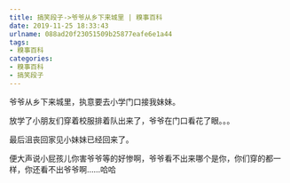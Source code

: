 ```yaml
---
title: 搞笑段子->爷爷从乡下来城里 | 糗事百科
date: 2019-11-25 18:33:43
urlname: 088ad20f23051509b25877eafe6e1a44
tags: 
- 糗事百科
categories:
- 糗事百科
- 搞笑段子
---
```

爷爷从乡下来城里，执意要去小学门口接我妹妹。

放学了小朋友们穿着校服排着队出来了，爷爷在门口看花了眼。。。

最后沮丧回家见小妹妹已经回来了。

便大声说小屁孩儿你害爷爷等的好惨啊，爷爷看不出来哪个是你，你们穿的都一样，你还看不出爷爷啊……哈哈


